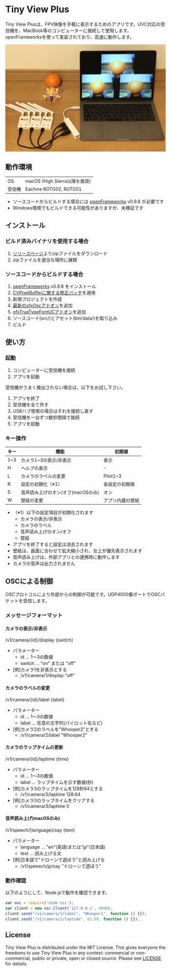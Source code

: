 # Tiny View Plus

Tiny View Plusは、FPV映像を手軽に表示するためのアプリです。UVC対応の受信機を、MacBook等のコンピューターに接続して使用します。openFrameworksを使って実装されており、高速に動作します。

![tinyviewplus](docs/overview.jpg)

## 動作環境

<table>
<tr>
<td>OS</td><td>macOS (High Sierra以降を推奨)</td>
</tr>
<tr>
<td>受信機</td><td>Eachine ROTG02, ROTG01</td>
</tr>
</table>

- ソースコードからビルドする場合には [openFrameworks](http://openframeworks.cc/ja/) v0.9.8 が必要です
- Windows環境でもビルドできる可能性がありますが、未検証です

## インストール

### ビルド済みバイナリを使用する場合

1. [リリースページ](https://github.com/t-asano/tinyviewplus/releases)よりzipファイルをダウンロード
2. zipファイルを適当な場所に展開

### ソースコードからビルドする場合

1. [openFrameworks](http://openframeworks.cc/ja/) v0.9.8 をインストール
2. [CVPixelBufferに関する修正パッチ](https://github.com/openframeworks/openFrameworks/commit/836fbda74770b7a1df3e136e9d2200b5c2cee8a4)を適用
3. 新規プロジェクトを作成
4. [最新のofxOscアドオン](https://github.com/openframeworks/openFrameworks/tree/master/addons/ofxOsc)を追加
5. [ofxTrueTypeFontUCアドオン](https://github.com/hironishihara/ofxTrueTypeFontUC)を追加
6. ソースコード(src/)とアセット(bin/data/)を取り込み
7. ビルド

## 使い方

### 起動

1. コンピューターに受信機を接続
2. アプリを起動

受信機がうまく検出されない場合は、以下をお試し下さい。

1. アプリを終了
2. 受信機を全て外す
3. USBハブ使用の場合はそれを接続し直す
4. 受信機を一台ずつ数秒間隔で接続
5. アプリを起動

### キー操作

| キー | 機能 | 初期値 |
|---|---|---|
| 1~3 | カメラ1~3の表示/非表示 | 表示 |
| H | ヘルプの表示 | - |
| L | カメラのラベルの変更 | Pilot1~3 |
| R | 設定の初期化（※1） | 各設定の初期値 |
| S | 音声読み上げのオン/オフ(macOSのみ) | オン |
| W | 壁紙の変更 | アプリ内蔵の壁紙 |

- （※1）以下の設定項目が初期化されます
	- カメラの表示/非表示
	- カメラのラベル
	- 音声読み上げのオン/オフ
	- 壁紙
- アプリを終了すると設定は消去されます
- 壁紙は、画面に合わせて拡大縮小され、左上が優先表示されます
- 音声読み上げは、外部アプリとの連携時に動作します
- カメラの音声は出力されません

## OSCによる制御

OSCプロトコルにより外部からの制御が可能です。UDP4000番ポートでOSCパケットを受信します。

### メッセージフォーマット

#### カメラの表示/非表示
/v1/camera/{id}/display {switch}

- パラメーター
    - id ... 1～3の数値
    - switch ... "on" または "off"
- [例]カメラ1を非表示とする
    - /v1/camera/1/display "off"

#### カメラのラベルの変更
/v1/camera/{id}/label {label}

- パラメーター
    - id ... 1～3の数値
    - label ... 任意の文字列(パイロット名など)
- [例]カメラ2のラベルを"Whooper2"とする
    - /v1/camera/2/label "Whooper2"

#### カメラのラップタイムの更新
/v1/camera/{id}/laptime {time}

- パラメーター
    - id ... 1～3の数値
    - label ... ラップタイムを示す数値(秒)
- [例]カメラ3のラップタイムを128秒64とする
    - /v1/camera/3/laptime 128.64
- [例]カメラ3のラップタイムをクリアする
    - /v1/camera/3/laptime 0

#### 音声読み上げ(macOSのみ)
/v1/speech/{language}/say {text}

- パラメーター
    - language ... "en"(英語)または"jp"(日本語)
    - text ... 読み上げる文
- [例]日本語で"ドローンで遊ぼう"と読み上げる
    - /v1/speeech/jp/say "ドローンで遊ぼう"

### 動作確認

以下のようにして、Node.jsで動作を確認できます。

```js
var osc = require('node-osc');
var client = new osc.Client('127.0.0.1', 4000);
client.send("/v1/camera/1/label", "Whooper1", function () {});
client.send("/v1/camera/1/laptime", 62.09, function () {});
```

## License

Tiny View Plus is distributed under the MIT License. This gives everyone the freedoms to use Tiny View Plus in any context: commercial or non-commercial, public or private, open or closed source. Please see [LICENSE](LICENSE) for details.